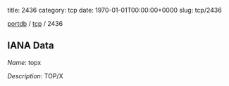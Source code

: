 title: 2436
category: tcp
date: 1970-01-01T00:00:00+0000
slug: tcp/2436

[portdb](/) / [tcp](/category/tcp.html) / 2436


## IANA Data

_Name:_ topx

_Description:_ TOP/X


